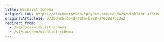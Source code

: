 ```yaml
---
title: Wishlist Schema
originalLink: https://documentation.spryker.com/v2/docs/wishlist-schema
originalArticleId: 373bd4d6-c64d-46fa-b788-a7060d7bc3e3
redirect_from:
  - /v2/docs/wishlist-schema
  - /v2/docs/en/wishlist-schema
---
```



